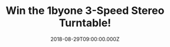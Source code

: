 ---
campaign-uuid: "c-d1bd9a7c-8c77-43c4-8ee3-b7df48c0c125"
type: "Competition"
category: "Gifts"
date: "2018-08-29T09:00:00.000Z"
end-date: "2018-09-29T23:59:00.000Z"
disable-form: false
is_promoted: false
has_entry_page: true
title: "Win the 1byone 3-Speed Stereo Turntable!"
competition-description: "<p>Get ready to spin right on because we are giving away\
  \ an incredible Portable Vinyl Turntable with built in speakers to one of our lucky\
  \ NME AAA members to win and enjoy their favourite vinyls anywhere!</p>\n<p>Want\
  \ it now? Click below for a chance to win!</p>\n"
hero-header: "Win the 1byone 3-Speed Stereo Turntable!"
terms-confirmation: "N/A"
banner-img: "https://assets.expresslyapp.com/asset-39acf7b5-1348-46a9-94f0-efde3d949210.jpg"
logo-left-href: "http://1byone.com"
logo-left-image: "https://assets.expresslyapp.com/d1ce3216-86c9-4482-b648-9a071407b696-thumb.png"
logo-left-title: "1byone"
bg-image-hero: "https://assets.expresslyapp.com/asset-4b350ac1-c843-4df2-bde3-50d69ff36b4f.jpg"
bg-image-first: "https://assets.expresslyapp.com/asset-72fbe330-6fc4-4bc9-bf27-0622a239a5cb.jpg"
bg-image-second: "https://assets.expresslyapp.com/asset-df0a909d-5ec3-44ef-9ed4-949816916f18.jpg"
section1-content: "<p>1byone Belt-Drive Briefcase Turntable is a perfect combination\
  \ of trendy and retro!</p>\n<p>It's a turntable at home as well as the living room,\
  \ both on the self and on the go. 3 speeds, soft damping control, integrated speakers,\
  \ RCA/AUX-In, durable PU leather case, and integrated carrying handle… Briefcase\
  \ Turntable is ready for wherever life takes you!</p>\n"
section2-content: "<p>This Stereo Turntable is perfect for those with eclectric styles\
  \ who want a turntable that looks great even when the music isn’t playing! And if\
  \ you are always on the move and need your turntable with you, the hard, durable\
  \ case and convenient handle will take your 1byone Briefcase Turntable to your next\
  \ destination!</p>\n<p>If you can’t wait to have your new incredible Portable Vinyl\
  \ Turntable… HURRY UP and enter the form below for a chance to taking it home with\
  \ you!</p>\n<p>Good luck!</p>\n"
entry-title: "Win the 1byone 3-Speed Stereo Turntable!"
entry-content: "<p>Enter the draw to win the 1byone 3-Speed Stereo Turntable by completing\
  \ the form below before 23:59 on 29th of September 2018.</p>\n"
has-winner: true
winner-title: "CONGRATULATIONS to Emma M. who won the amazing 1byone 3-Speed Stereo\
  \ Turntable!"
winner-banner: "https://assets.expresslyapp.com/asset-bb21cecf-af1d-4015-af44-4d1ec9264202.jpg"
prize-description: "Winner wins a 1byone 3-Speed Stereo Turntable"
special-conditions: "Multiple entries are allowed up to one every day."
country-restrictions:
- "GB"
---